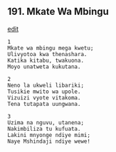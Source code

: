 ## 191. Mkate Wa Mbingu
[edit](https://docs.google.com/document/d/1N0Mbz9cHdemvZlyfTYhnFg8JLzsPvuPQ/edit?mode=html)




    1
    Mkate wa mbingu mega kwetu;
    Ulivyotoa kwa thenashara.
    Katika kitabu, twakuona.
    Moyo unatweta kukutana.

    2
    Neno la ukweli libariki;
    Tusikie mwito wa upole.
    Vizuizi vyote vitakoma.
    Tena tutapata uungwana.

    3
    Uzima na nguvu, utanena;
    Nakimbiliza tu kufuata.
    Lakini mnyonge ndiye mimi;
    Naye Mshindaji ndiye wewe!



